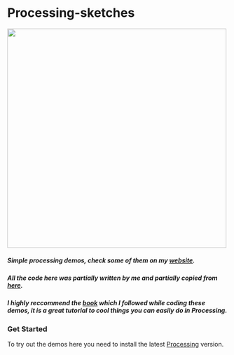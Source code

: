 # Processing-sketches

<img src="https://media.giphy.com/media/ZwRiFghnB0LOtLwRfF/giphy.gif" width="500px">  

##### Simple processing demos, check some of them on my [website](https://ricsinaruto.github.io/website/). 
##### All the code here was partially written by me and partially copied from [here](https://github.com/shiffman/The-Nature-of-Code-Examples).
##### I highly reccommend the [book](http://natureofcode.com/book/preface/) which I followed while coding these demos, it is a great tutorial to cool things you can easily do in Processing.

### Get Started
To try out the demos here you need to install the latest [Processing](https://processing.org/download/) version.


